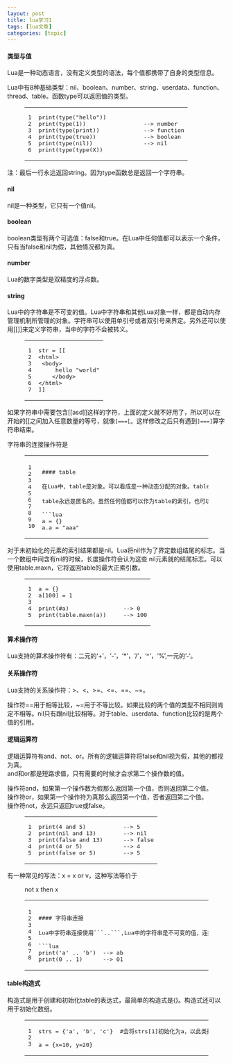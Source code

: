 ```yaml
---
layout: post
title: lua学习1 
tags: [lua文章]
categories: [topic]
---
```

<h4 id="类型与值"><a href="#类型与值" class="headerlink" title="类型与值"></a>类型与值</h4><p>Lua是一种动态语言，没有定义类型的语法，每个值都携带了自身的类型信息。</p>
<p>Lua中有8种基础类型：nil、boolean、number、string、userdata、function、thread、table。函数type可以返回值的类型。</p>
<figure class="highlight lua"><table><tbody><tr><td class="gutter"><pre><span class="line">1</span><br/><span class="line">2</span><br/><span class="line">3</span><br/><span class="line">4</span><br/><span class="line">5</span><br/><span class="line">6</span><br/></pre></td><td class="code"><pre><span class="line"><span class="built_in">print</span>(<span class="built_in">type</span>(<span class="string">&#34;hello&#34;</span>))           </span><br/><span class="line"><span class="built_in">print</span>(<span class="built_in">type</span>(<span class="number">1</span>))                 <span class="comment">--&gt; number</span></span><br/><span class="line"><span class="built_in">print</span>(<span class="built_in">type</span>(<span class="built_in">print</span>))             <span class="comment">--&gt; function</span></span><br/><span class="line"><span class="built_in">print</span>(<span class="built_in">type</span>(<span class="literal">true</span>))              <span class="comment">--&gt; boolean</span></span><br/><span class="line"><span class="built_in">print</span>(<span class="built_in">type</span>(<span class="literal">nil</span>))               <span class="comment">--&gt; nil</span></span><br/><span class="line"><span class="built_in">print</span>(<span class="built_in">type</span>(<span class="built_in">type</span>(X))            </span><br/></pre></td></tr></tbody></table></figure>
<p>注：最后一行永远返回string。因为type函数总是返回一个字符串。</p>
<h4 id="nil"><a href="#nil" class="headerlink" title="nil"></a>nil</h4><p>nil是一种类型，它只有一个值nil。</p>
<h4 id="boolean"><a href="#boolean" class="headerlink" title="boolean"></a>boolean</h4><p>boolean类型有两个可选值：false和true。在Lua中任何值都可以表示一个条件，只有当false和nil为假，其他情况都为真。</p>
<h4 id="number"><a href="#number" class="headerlink" title="number"></a>number</h4><p>Lua的数字类型是双精度的浮点数。</p>
<h4 id="string"><a href="#string" class="headerlink" title="string"></a>string</h4><p>Lua中的字符串是不可变的值。Lua中字符串和其他Lua对象一样，都是自动内存管理机制所管理的对象。字符串可以使用单引号或者双引号来界定。另外还可以使用[[]]来定义字符串，当中的字符不会被转义。</p>
<figure class="highlight lua"><table><tbody><tr><td class="gutter"><pre><span class="line">1</span><br/><span class="line">2</span><br/><span class="line">3</span><br/><span class="line">4</span><br/><span class="line">5</span><br/><span class="line">6</span><br/><span class="line">7</span><br/></pre></td><td class="code"><pre><span class="line">str = <span class="string">[[</span></span><br/><span class="line"><span class="string">&lt;html&gt;</span></span><br/><span class="line"><span class="string">	&lt;body&gt;</span></span><br/><span class="line"><span class="string">    	hello &#34;world&#34;</span></span><br/><span class="line"><span class="string">    &lt;/body&gt;</span></span><br/><span class="line"><span class="string">&lt;/html&gt;</span></span><br/><span class="line"><span class="string">]]</span></span><br/></pre></td></tr></tbody></table></figure>
<p>如果字符串中需要包含[[asd]]这样的字符，上面的定义就不好用了，所以可以在开始的[[之间加入任意数量的等号，就像<code>[===[</code>。这样修改之后只有遇到<code>]===]</code>算字符串结束。</p>
<p>字符串的连接操作符是</p><figure class="highlight plain"><table><tbody><tr><td class="gutter"><pre><span class="line">1</span><br/><span class="line">2</span><br/><span class="line">3</span><br/><span class="line">4</span><br/><span class="line">5</span><br/><span class="line">6</span><br/><span class="line">7</span><br/><span class="line">8</span><br/><span class="line">9</span><br/><span class="line">10</span><br/></pre></td><td class="code"><pre><span class="line"></span><br/><span class="line">#### table</span><br/><span class="line"></span><br/><span class="line">在Lua中，table是对象。可以看成是一种动态分配的对象。table的创建是通过“构造表达式”完成的，最简单的构造表达式就是{}。</span><br/><span class="line"></span><br/><span class="line">table永远是匿名的。虽然任何值都可以作为table的索引，也可以用任何数字作为数组索引的起始值。但在Lua的习惯是，数组通常以1作为索引的起始值。</span><br/><span class="line"></span><br/><span class="line">```lua</span><br/><span class="line">a = {}</span><br/><span class="line">a.a = &#34;aaa&#34;</span><br/></pre></td></tr></tbody></table></figure><p></p>
<p>对于未初始化的元素的索引结果都是nil。Lua将nil作为了界定数组结尾的标志。当一个数组中间含有nil的时候，长度操作符会认为这些 nil元素就的结尾标志。可以使用table.maxn，它将返回table的最大正索引数。</p>
<figure class="highlight lua"><table><tbody><tr><td class="gutter"><pre><span class="line">1</span><br/><span class="line">2</span><br/><span class="line">3</span><br/><span class="line">4</span><br/><span class="line">5</span><br/></pre></td><td class="code"><pre><span class="line">a = {}</span><br/><span class="line">a[<span class="number">100</span>] = <span class="number">1</span></span><br/><span class="line"></span><br/><span class="line"><span class="built_in">print</span>(#a)                <span class="comment">--&gt; 0</span></span><br/><span class="line"><span class="built_in">print</span>(<span class="built_in">table</span>.<span class="built_in">maxn</span>(a))     <span class="comment">--&gt; 100</span></span><br/></pre></td></tr></tbody></table></figure>
<h4 id="算术操作符"><a href="#算术操作符" class="headerlink" title="算术操作符"></a>算术操作符</h4><p>Lua支持的算术操作符有：二元的‘+’，‘-’，‘*’，‘/’，‘^’，‘%’,一元的’-‘。</p>
<h4 id="关系操作符"><a href="#关系操作符" class="headerlink" title="关系操作符"></a>关系操作符</h4><p>Lua支持的关系操作符：&gt;、&lt;、&gt;=、&lt;=、==、~=。</p>
<p>操作符==用于相等比较，~=用于不等比较。如果比较的两个值的类型不相同则肯定不相等。nil只有跟nil比较相等。对于table、userdata、function比较的是两个值的引用。</p>
<h4 id="逻辑运算符"><a href="#逻辑运算符" class="headerlink" title="逻辑运算符"></a>逻辑运算符</h4><p>逻辑运算符有and、not、or。所有的逻辑运算符将false和nil视为假，其他的都视为真。<br/>and和or都是短路求值，只有需要的时候才会求第二个操作数的值。</p>
<p>操作符and，如果第一个操作数为假那么返回第一个值，否则返回第二个值。<br/>操作符or，如果第一个操作符为真那么返回第一个值，否者返回第二个值。<br/>操作符not，永远只返回true或false。</p>
<figure class="highlight lua"><table><tbody><tr><td class="gutter"><pre><span class="line">1</span><br/><span class="line">2</span><br/><span class="line">3</span><br/><span class="line">4</span><br/><span class="line">5</span><br/></pre></td><td class="code"><pre><span class="line"><span class="built_in">print</span>(<span class="number">4</span> <span class="keyword">and</span> <span class="number">5</span>)           <span class="comment">--&gt; 5</span></span><br/><span class="line"><span class="built_in">print</span>(<span class="literal">nil</span> <span class="keyword">and</span> <span class="number">13</span>)        <span class="comment">--&gt; nil</span></span><br/><span class="line"><span class="built_in">print</span>(<span class="literal">false</span> <span class="keyword">and</span> <span class="number">13</span>)      <span class="comment">--&gt; false</span></span><br/><span class="line"><span class="built_in">print</span>(<span class="number">4</span> <span class="keyword">or</span> <span class="number">5</span>)            <span class="comment">--&gt; 4</span></span><br/><span class="line"><span class="built_in">print</span>(<span class="literal">false</span> <span class="keyword">or</span> <span class="number">5</span>)        <span class="comment">--&gt; 5</span></span><br/></pre></td></tr></tbody></table></figure>
<p>有一种常见的写法：x = x or v，这种写法等价于</p><figure class="highlight plain"><figcaption><span>not x then x </span></figcaption><table><tbody><tr><td class="gutter"><pre><span class="line">1</span><br/><span class="line">2</span><br/><span class="line">3</span><br/><span class="line">4</span><br/><span class="line">5</span><br/><span class="line">6</span><br/><span class="line">7</span><br/><span class="line">8</span><br/></pre></td><td class="code"><pre><span class="line"></span><br/><span class="line">#### 字符串连接</span><br/><span class="line"></span><br/><span class="line">Lua中字符串连接使用```..```,Lua中的字符串是不可变的值，连接字符串操作只会创建新的字符串不会对原来字符串进行修改。</span><br/><span class="line"></span><br/><span class="line">```lua</span><br/><span class="line">print(&#39;a&#39; .. &#39;b&#39;)  --&gt; ab</span><br/><span class="line">print(0 .. 1)      --&gt; 01</span><br/></pre></td></tr></tbody></table></figure><p></p>
<h4 id="table构造式"><a href="#table构造式" class="headerlink" title="table构造式"></a>table构造式</h4><p>构造式是用于创建和初始化table的表达式，最简单的构造式是{}。构造式还可以用于初始化数组。</p>
<figure class="highlight lua"><table><tbody><tr><td class="gutter"><pre><span class="line">1</span><br/><span class="line">2</span><br/><span class="line">3</span><br/></pre></td><td class="code"><pre><span class="line">strs = {<span class="string">&#39;a&#39;</span>, <span class="string">&#39;b&#39;</span>, <span class="string">&#39;c&#39;</span>}  #会将strs[<span class="number">1</span>]初始化为a，以此类推</span><br/><span class="line"></span><br/><span class="line">a = {x=<span class="number">10</span>, y=<span class="number">20</span>}</span><br/></pre></td></tr></tbody></table></figure>